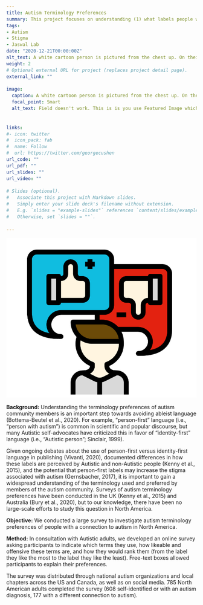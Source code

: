 ```yaml
---
title: Autism Terminology Preferences
summary: This project focuses on understanding (1) what labels people with a connection to autism prefer and (2) how particular labels may contribute to or reduce the stigmatization of people who have a diagnosis of autism.
tags:
- Autism
- Stigma
- Jaswal Lab
date: "2020-12-21T00:00:00Z"
alt_text: A white cartoon person is pictured from the chest up. On their left is a floating thumbs up sign and on their right is a floating thumbs down sign. The thumb signs are encased in thought bubbles.
weight: 2
# Optional external URL for project (replaces project detail page).
external_link: ""

image:
  caption: A white cartoon person is pictured from the chest up. On their left is a floating thumbs up sign and on their right is a floating thumbs down sign. The thumb signs are encased in thought bubbles. 
  focal_point: Smart
  alt_text: Field doesn't work. This is is you use Featured Image which doesn't support alt text as of now


links:
#- icon: twitter
#  icon_pack: fab
#  name: Follow
#  url: https://twitter.com/georgecushen
url_code: ""
url_pdf: ""
url_slides: ""
url_video: ""

# Slides (optional).
#   Associate this project with Markdown slides.
#   Simply enter your slide deck's filename without extension.
#   E.g. `slides = "example-slides"` references `content/slides/example-slides.md`.
#   Otherwise, set `slides = ""`.

---
```

![A white cartoon person is pictured from the chest up. On their left is a floating thumbs up sign and on their right is a floating thumbs down sign. The thumb signs are encased in thought bubbles.](projImage.jpg)

**Background:**
Understanding the terminology preferences of autism community members is an important step towards avoiding ableist language (Bottema-Beutel et al., 2020). For example, “person-first” language (i.e., “person with autism”) is common in scientific and popular discourse, but many Autistic self-advocates have criticized this in favor of “identity-first” language (i.e., “Autistic person”; Sinclair, 1999). 

Given ongoing debates about the use of person-first versus identity-first language in publishing (Vivanti, 2020), documented differences in how these labels are perceived by Autistic and non-Autistic people (Kenny et al., 2015), and the potential that person-first labels may increase the stigma associated with autism (Gernsbacher, 2017), it is important to gain a widespread understanding of the terminology used and preferred by members of the autism community. Surveys of autism terminology preferences have been conducted in the UK (Kenny et al., 2015) and Australia (Bury et al., 2020), but to our knowledge, there have been no large-scale efforts to study this question in North America.

**Objective:**
We conducted a large survey to investigate autism terminology preferences of people with a connection to autism in North America.

**Method:**
In consultation with Autistic adults, we developed an online survey asking participants to indicate which terms they use, how likeable and offensive these terms are, and how they would rank them (from the label they like the most to the label they like the least). Free-text boxes allowed participants to explain their preferences.

The survey was distributed through national autism organizations and local chapters across the US and Canada, as well as on social media. 785 North American adults completed the survey (608 self-identified or with an autism diagnosis, 177 with a different connection to autism). 
